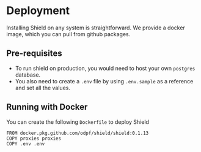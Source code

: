 # Deployment

Installing Shield on any system is straightforward. We provide a docker image, which you can pull from github packages.

## Pre-requisites

* To run shield on production, you would need to host your own `postgres` database.
* You also need to create a `.env` file by using `.env.sample` as a reference and set all the values.

## Running with Docker

You can create the following `Dockerfile` to deploy Shield

```text
FROM docker.pkg.github.com/odpf/shield/shield:0.1.13
COPY proxies proxies
COPY .env .env
```

